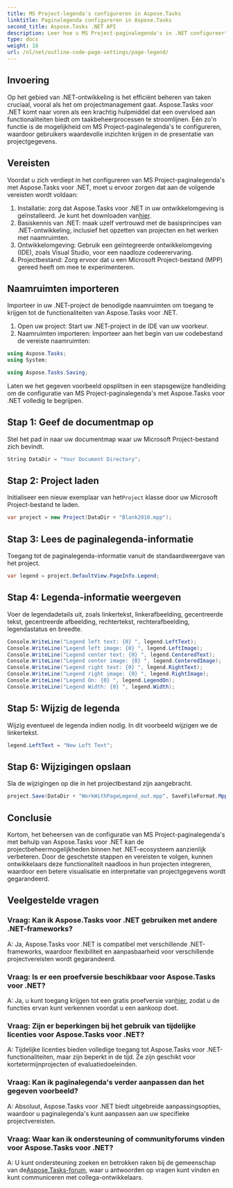 ```yaml
---
title: MS Project-legenda's configureren in Aspose.Tasks
linktitle: Paginalegenda configureren in Aspose.Tasks
second_title: Aspose.Tasks .NET API
description: Leer hoe u MS Project-paginalegenda's in .NET configureert met behulp van Aspose.Tasks voor efficiënt projectbeheer. Stap-voor-stap handleiding meegeleverd.
type: docs
weight: 18
url: /nl/net/outline-code-page-settings/page-legend/
---
```

## Invoering
Op het gebied van .NET-ontwikkeling is het efficiënt beheren van taken cruciaal, vooral als het om projectmanagement gaat. Aspose.Tasks voor .NET komt naar voren als een krachtig hulpmiddel dat een overvloed aan functionaliteiten biedt om taakbeheerprocessen te stroomlijnen. Eén zo'n functie is de mogelijkheid om MS Project-paginalegenda's te configureren, waardoor gebruikers waardevolle inzichten krijgen in de presentatie van projectgegevens.
## Vereisten
Voordat u zich verdiept in het configureren van MS Project-paginalegenda's met Aspose.Tasks voor .NET, moet u ervoor zorgen dat aan de volgende vereisten wordt voldaan:
1. Installatie: zorg dat Aspose.Tasks voor .NET in uw ontwikkelomgeving is geïnstalleerd. Je kunt het downloaden van[hier](https://releases.aspose.com/tasks/net/).
2. Basiskennis van .NET: maak uzelf vertrouwd met de basisprincipes van .NET-ontwikkeling, inclusief het opzetten van projecten en het werken met naamruimten.
3. Ontwikkelomgeving: Gebruik een geïntegreerde ontwikkelomgeving (IDE), zoals Visual Studio, voor een naadloze codeerervaring.
4. Projectbestand: Zorg ervoor dat u een Microsoft Project-bestand (MPP) gereed heeft om mee te experimenteren.

## Naamruimten importeren
Importeer in uw .NET-project de benodigde naamruimten om toegang te krijgen tot de functionaliteiten van Aspose.Tasks voor .NET.
1. Open uw project: Start uw .NET-project in de IDE van uw voorkeur.
2. Naamruimten importeren: Importeer aan het begin van uw codebestand de vereiste naamruimten:
```csharp
using Aspose.Tasks;
using System;

using Aspose.Tasks.Saving;
```
Laten we het gegeven voorbeeld opsplitsen in een stapsgewijze handleiding om de configuratie van MS Project-paginalegenda's met Aspose.Tasks voor .NET volledig te begrijpen.

## Stap 1: Geef de documentmap op
Stel het pad in naar uw documentmap waar uw Microsoft Project-bestand zich bevindt.

```csharp
String DataDir = "Your Document Directory";
```
## Stap 2: Project laden
 Initialiseer een nieuw exemplaar van het`Project` klasse door uw Microsoft Project-bestand te laden.

```csharp
var project = new Project(DataDir + "Blank2010.mpp");
```
## Stap 3: Lees de paginalegenda-informatie
Toegang tot de paginalegenda-informatie vanuit de standaardweergave van het project.

```csharp
var legend = project.DefaultView.PageInfo.Legend;
```
## Stap 4: Legenda-informatie weergeven
Voer de legendadetails uit, zoals linkertekst, linkerafbeelding, gecentreerde tekst, gecentreerde afbeelding, rechtertekst, rechterafbeelding, legendastatus en breedte.

```csharp
Console.WriteLine("Legend left text: {0} ", legend.LeftText);
Console.WriteLine("Legend left image: {0} ", legend.LeftImage);
Console.WriteLine("Legend center text: {0} ", legend.CenteredText);
Console.WriteLine("Legend center image: {0} ", legend.CenteredImage);
Console.WriteLine("Legend right text: {0} ", legend.RightText);
Console.WriteLine("Legend right image: {0} ", legend.RightImage);
Console.WriteLine("Legend On: {0} ", legend.LegendOn);
Console.WriteLine("Legend Width: {0} ", legend.Width);
```
## Stap 5: Wijzig de legenda
Wijzig eventueel de legenda indien nodig. In dit voorbeeld wijzigen we de linkertekst.

```csharp
legend.LeftText = "New Left Text";
```
## Stap 6: Wijzigingen opslaan
Sla de wijzigingen op die in het projectbestand zijn aangebracht.

```csharp
project.Save(DataDir + "WorkWithPageLegend_out.mpp", SaveFileFormat.Mpp);
```

## Conclusie
Kortom, het beheersen van de configuratie van MS Project-paginalegenda's met behulp van Aspose.Tasks voor .NET kan de projectbeheermogelijkheden binnen het .NET-ecosysteem aanzienlijk verbeteren. Door de geschetste stappen en vereisten te volgen, kunnen ontwikkelaars deze functionaliteit naadloos in hun projecten integreren, waardoor een betere visualisatie en interpretatie van projectgegevens wordt gegarandeerd.
## Veelgestelde vragen
### Vraag: Kan ik Aspose.Tasks voor .NET gebruiken met andere .NET-frameworks?
A: Ja, Aspose.Tasks voor .NET is compatibel met verschillende .NET-frameworks, waardoor flexibiliteit en aanpasbaarheid voor verschillende projectvereisten wordt gegarandeerd.
### Vraag: Is er een proefversie beschikbaar voor Aspose.Tasks voor .NET?
 A: Ja, u kunt toegang krijgen tot een gratis proefversie van[hier](https://releases.aspose.com/), zodat u de functies ervan kunt verkennen voordat u een aankoop doet.
### Vraag: Zijn er beperkingen bij het gebruik van tijdelijke licenties voor Aspose.Tasks voor .NET?
A: Tijdelijke licenties bieden volledige toegang tot Aspose.Tasks voor .NET-functionaliteiten, maar zijn beperkt in de tijd. Ze zijn geschikt voor kortetermijnprojecten of evaluatiedoeleinden.
### Vraag: Kan ik paginalegenda's verder aanpassen dan het gegeven voorbeeld?
A: Absoluut, Aspose.Tasks voor .NET biedt uitgebreide aanpassingsopties, waardoor u paginalegenda's kunt aanpassen aan uw specifieke projectvereisten.
### Vraag: Waar kan ik ondersteuning of communityforums vinden voor Aspose.Tasks voor .NET?
 A: U kunt ondersteuning zoeken en betrokken raken bij de gemeenschap van de[Aspose.Tasks-forum](https://forum.aspose.com/c/tasks/15), waar u antwoorden op vragen kunt vinden en kunt communiceren met collega-ontwikkelaars.